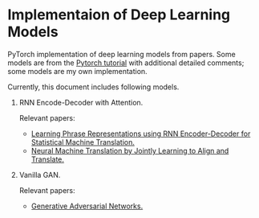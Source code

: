 # Implementaion of Deep Learning Models
PyTorch implementation of deep learning models from papers. Some models are from the [Pytorch tutorial](https://pytorch.org/tutorials/) with additional detailed comments; some models are my own implementation.

Currently, this document includes following models.

1. RNN Encode-Decoder with Attention. 
   
   Relevant papers: 
   
   - [Learning Phrase Representations using RNN Encoder-Decoder for Statistical Machine Translation.](https://arxiv.org/abs/1406.1078)
   - [Neural Machine Translation by Jointly Learning to Align and Translate.](https://arxiv.org/abs/1409.0473)
   
   
2. Vanilla GAN.

   Relevant papers:
   
   - [Generative Adversarial Networks.](https://arxiv.org/abs/1406.2661)
   

